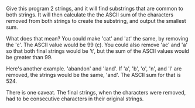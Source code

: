 Give this program 2 strings, and it will find substrings that are common to both strings. It will then calculate the the ASCII sum of the characters removed from both strings to create the substring, and output the smallest sum.

What does that mean?
You could make 'cat' and 'at' the same, by removing the 'c'. The ASCII value would be 99 (c).
You could also remove 'ac' and 'a' so that both final strings would be 't', but the sum of the ASCII values would be greater than 99.

Here's another example.
'abandon' and 'land'. If 'a', 'b', 'o', 'n', and 'l' are removed, the strings would be the same, 'and'. The ASCII sum for that is 524.

There is one caveat. The final strings, when the characters were removed, had to be consecutive characters in their original strings.
